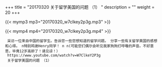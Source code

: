 +++
title = "20170320  关于留学美国的问题 （1） "
description = ""
weight = 20
+++

{{< mymp3 mp3="20170320_w7clkey2p3g.mp3" >}}

{{< mymp4 mp4="20170320_w7clkey2p3g.mp4" >}}

     采访一位来自中国的留学生。告诉您一些您想知道的留学问题。 分享一些有关留学美国的感想和心得。 n特别鸣谢Henry同学！ n n(可能您们偶尔会听见我家狗狗打呼噜的声音。不好意思，毕竟12岁高龄了！请见谅！） 
     https://www.youtube.com/watch?v=W7ClkeY2P3g 
     关于留学美国的问题 （1） 
